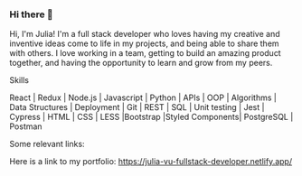 ### Hi there 👋

Hi, I'm Julia! I'm a full stack developer who loves having my creative and inventive ideas come to life in my projects, and being able to share them with others. I love working in a team, getting to build an amazing product together, and having the opportunity to learn and grow from my peers. 

Skills 

React | Redux | Node.js | Javascript | Python | APIs | OOP | Algorithms | Data Structures | Deployment | Git | REST | SQL | Unit testing | Jest | Cypress | HTML | CSS | LESS |Bootstrap |Styled Components| PostgreSQL | Postman 
 
Some relevant links:

Here is a link to my portfolio: https://julia-vu-fullstack-developer.netlify.app/



